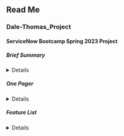 ## Read Me

### Dale-Thomas_Project

#### ServiceNow Bootcamp Spring 2023 Project 

##### Brief Summary

<details>
  <br>  
Demi Dale and Ostonya Thomas are collaborating on a unique apologetics platform. With Christianity rapidly declining in the US, the faith is becoming more and more misunderstood by unbelievers. The goal of this project is to create an interface that allows the public to get a glimpse of what it means to be a Christian through answering questions and showing social media posts depicting the lives of Christians today.
</details>

##### One Pager

<details>
  <br>
In 1972 92% of Americans said they were Christian, but it is projected that by 2070 that number will drop to below 50%. Christianity is experiencing a sharp decline and with the multitude of controversial views held by the faith, people are steadily misunderstanding Christianity. Today Christians are perceived as closed-minded, and their lifestyle is widely misconceived. While this may be a time where the numbers are declining for Christianity, this is also a time where the world, especially Gen Z, is exceptionally open-minded. The world would be a much better place if more people understood what Christianity is. To diminish the negative connotations surrounding the faith by showing people who are clueless about the faith what Christianity is about and who a Christian is while inviting them to join the family would be the holy grail.

Ideally, this platform would be hosted by a local church. This platform will be a visually pleasing and easy to use webpage that helps users learn more about Christianity through interacting with media from popular social media platforms, such as memes, music, TikTok’s, etc. Through interacting with these various forms of media which depict Christianity, people should be able to understand it as a way of life rather than a religion or negative character trait.

There are many websites which try to inform the public of the Good News and answers some of the hard questions. Some sites like this are christianityexplored.org, Christianity.org and some other church websites. Our platform differs from most others in that it will allow users a more immersive experience of the kingdom culture and cover a broader scope of uncertainty.

The goal of this project is to inform those with little to no knowledge of Christianity. While Christians may find this content enjoyable, they already have access to most of this media because they are likely already following and subscribed to popular Christian pages and accounts. As a result, most of the traffic, at any given moment, on this platform would be from non-believers or new believers. Thus, one reason this may fail is if non-believers and new believers are completely uninterested in learning about the Christian way of life or are unaware a platform like this exists.
</details>

##### Feature List

<details>
  <br>
Navigation Bar
  
* As a user, I want to be able to see some of the different things that this platform has to offer, be able to click an area of interest, and be redirected to the content.
  
Home Page Slideshow 
  
* As a user, I want to be able to view media relevant to the organization hosting the website.
  
Lifestyle
  
* As a user, I want to be exposed to various modes of social media posts that enlighten me on the Christian lifestyle and be able to interact with the posts to some extent.
  
Music Wall
  
* As a user I want to be able to listen to some of the top Christian songs.
  
Hoax or nah?
  
* As a user, I want to have access to scientific and historical evidence for Christianity in the form of text as well as videos and hear people’s personal stories.
  
What’s it to me?
  
* As a user, I want to know why Christians want me to be a Christian too.
  
What’s next?
  
* As a user who is a new believer, I want to know what I should be doing and receive advice and suggestions.
  
Wya?
  
* As a user interested in visiting a church, I want to be told which churches/bible study groups are near me and where they are.
  
Common questions
  
* As a user with uncertainties, I want to have access to the answers to some of the big questions that cause people to walk away from Christianity.
  
Devotion
  
* As a user who is in the faith, I want to have access to a daily devotional messages and sermons.
  
Prayer 
  
* As a user, I want to know what prayer is, how to pray and have access to a hotline for prayer.
  
Prayer bin
  
* As a user who is experiencing difficulties in life, I want to be able to submit prayer requests for believers to keep me in prayer.
  
Gallery
  
* As a user, I want to be able to navigate through a photo gallery with images of nature and bible verses that correlate with them.
  
Click here for a surprise
  
* As a user, I want to click a tab and be reminded that Jesus loves me.
  
Did you know?
  
* As a user, I want to learn a new cool fact about Christianity or evidence for Christianity every time I click a light bulb icon.
  
The Bible
  
* As a user, I want to know what the Bible is, have access to read it and receive recommendations for mobile apps to read the bible.
  
Myths
  
* As a user, I want to know if some of the things I believed about Christianity was false.
  
Chat room
  
* As a user, I want to be able to engage in a live public chat with people who are Christians or are curious about Christianity.
  
Encouragement
  
* As a user, I want to click a button and be redirected to a page filled with encouraging messages in the form of bible verses, videos, and other media.
  
Christian… therapy?
  
* As a user, I want to know more about what Christian therapy is and hear what other people’s experiences were with Christian therapists.
  
Demystifying the faith
  
* As a user, I want to see an area with most of the general topics discussed on the page (like the labels in the navigation bar) with a few bullet points on what each linked page has.
</details>
